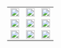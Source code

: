 <table style="width: 100%;">
  <tr>
    <td align="center">
      <img src="GIF/__.gif" style="width: 100%; max-width: 300px;" />
    </td>
    <td align="center">
      <img src="GIF/gulp.gif" style="width: 100%; max-width: 300px;" />
    </td>
    <td align="center">
      <img src="GIF/dick.gif" style="width: 100%; max-width: 300px;" />
    </td>
  </tr>
  <tr>
    <td align="center">
      <img src="GIF/fuck.gif" style="width: 100%; max-width: 300px;" />
    </td>
    <td align="center">
      <img src="GIF/brat.gif" style="width: 100%; max-width: 300px;" />
    </td>
    <td align="center">
      <img src="GIF/vagiana.gif" style="width: 100%; max-width: 300px;" />
    </td>
  </tr>
  <tr>
    <td align="center">
      <img src="GIF/pussy.gif" style="width: 100%; max-width: 300px;" />
    </td>
    <td align="center">
      <img src="GIF/shit.gif" style="width: 100%; max-width: 300px;" />
    </td>
    <td align="center">
      <img src="GIF/XCX.gif" style="width: 100%; max-width: 300px;" />
    </td>
  </tr>
</table>
